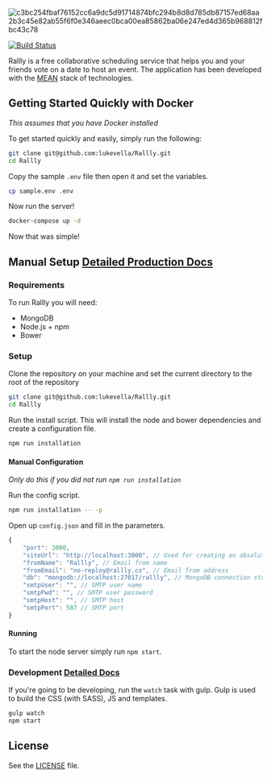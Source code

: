 ![c3bc254fbaf76152cc6a9dc5d91714874bfc294b8d8d785db87157ed68aa2b3c45e82ab55f6f0e346aeec0bca00ea85862ba06e247ed4d365b968812fbc43c78](https://cloud.githubusercontent.com/assets/676849/25313656/e3a04458-2832-11e7-9bad-c9cf2c3264e0.png)

[![Build Status](https://travis-ci.org/lukevella/Rallly.svg?branch=master)](https://travis-ci.org/lukevella/Rallly)

Rallly is a free collaborative scheduling service that helps you and your friends vote on a date to host an event. The application has been developed with the [MEAN](https://en.wikipedia.org/wiki/MEAN_(solution_stack)) stack of technologies.


## Getting Started Quickly with Docker
*This assumes that you have Docker installed*

To get started quickly and easily, simply run the following:

```bash
git clone git@github.com:lukevella/Rallly.git
cd Rallly
```
Copy the sample `.env` file then open it and set the variables.
```bash
cp sample.env .env
```

Now run the server!
```bash
docker-compose up -d
```

Now that was simple!

## Manual Setup [Detailed Production Docs](docs/production/README.md)
### Requirements

To run Rallly you will need:

* MongoDB
* Node.js + npm
* Bower

### Setup

Clone the repository on your machine and set the current directory to the root of the repository

```bash
git clone git@github.com:lukevella/Rallly.git
cd Rallly
```
Run the install script. This will install the node and bower dependencies and create a configuration file.

```bash
npm run installation
```

#### Manual Configuration
*Only do this if you did not run `npm run installation`*

Run the config script.
```bash
npm run installation -- -p
```
Open up `config.json` and fill in the parameters.

```javascript
{
    "port": 3000,
    "siteUrl": "http://localhost:3000", // Used for creating an absolute URL
    "fromName": "Rallly", // Email from name
    "fromEmail": "no-reploy@rallly.co", // Email from address
    "db": "mongodb://localhost:27017/rallly", // MongoDB connection string
    "smtpUser": "", // SMTP user name
    "smtpPwd": "", // SMTP user password
    "smtpHost": "", // SMTP host
    "smtpPort": 587 // SMTP port
}
```

#### Running
To start the node server simply run `npm start`.

### Development [Detailed Docs](docs/development/README.md)
If you're going to be developing, run the `watch` task with gulp. Gulp is used to build the CSS (with SASS), JS and templates.

```bash
gulp watch
npm start
```

## License
See the [LICENSE](LICENSE) file.
